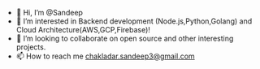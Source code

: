 - 👋 Hi, I’m @Sandeep
- 👀 I’m interested in Backend development (Node.js,Python,Golang) and Cloud Architecture(AWS,GCP,Firebase)!
- 💞️ I’m looking to collaborate on open source and other interesting projects.
- 📫 How to reach me chakladar.sandeep3@gmail.com

<!---
winterprogram/winterprogram is a ✨ special ✨ repository because its `README.md` (this file) appears on your GitHub profile.
You can click the Preview link to take a look at your changes.
--->
